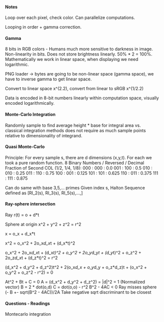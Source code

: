 #### Notes

Loop over each pixel, check color. Can parallelize computations.

Looping in order + gamma correction.

#### Gamma

8 bits in RGB colors - Humans much more sensitive to darkness in image. Non-linearity in bits. Does not store
brightness linearly. 50% * 2 = 100%. Mathematically we work in linear space, when displaying we need logarithmic.

PNG loader -> bytes are going to be non-linear space (gamma space), we have to inverse gamma to get linear space.

Convert to linear space x^(2.2), convert from linear to sRGB x^(1/2.2)

Data is encoded in 8-bit numbers linearly within computation space, visually encoded logarithmically.

#### Monte-Carlo Integration

Randomly sample to find average height * base for integral area vs. classical integration methods
does not require as much sample points relative to dimensionality of integrand.


#### Quasi Monte-Carlo
Principle: For every sample s, there are d dimensions (x,y,t). For each we took a pure random function.
8 Binary Numbers / Reversed / Decimal Fraction of Second COL (1/2, 1/4, 1/8):
000 : 000 : 0.0
001 : 100 : 0.5
010 : 010 : 0.25
011 : 110 : 0.75
100 : 001 : 0.125
101 : 101 : 0.625
110 : 011 : 0.375
111 : 111 : 0.875

Can do same with base 3,5,... primes
Given index s, Halton Sequence defined as [RI_2(s), RI_3(s), RI_5(s),...,]

#### Ray-sphere intersection

Ray r(t) = o + d*t

Sphere at origin x^2 + y^2 + z^2 = r^2

x = o_x + d_x*t

x^2 = o_x^2 + 2o_x*d_x*t + (d_x*t)^2

o_x^2 + 2o_x*d_x*t + (d_x*t)^2 + o_y^2 + 2o_y*d_y*t + (d_y*t)^2 + o_z^2 + 2o_z*d_x*t + (d_z*t)^2 = r^2

(d_x^2 + d_y^2 + d_z^2)t^2 + 2(o_x*d_x + o_y*d_y + o_z*d_z)t + (o_x^2 + o_y^2 + o_z^2 - r^2) = 0

At^2 + Bt + C = 0
A = (d_x^2 + d_y^2 + d_z^2) = |d|^2 =  1 (Normalized vector)
B = 2 * dot(o,d)
C = dot(o,o) - r^2
B^2 - 4AC < 0 Ray misses sphere
(- B +- sqrt(B^2 - 4AC))/2A
Take negative sqrt discriminant to be closest


#### Questions - Readings

Montecarlo integration